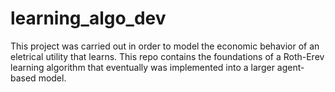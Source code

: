 # learning_algo_dev
This project was carried out in order to model the economic behavior of an eletrical utility that learns. This repo contains the foundations of a Roth-Erev learning algorithm that eventually was implemented into a larger agent-based model.
